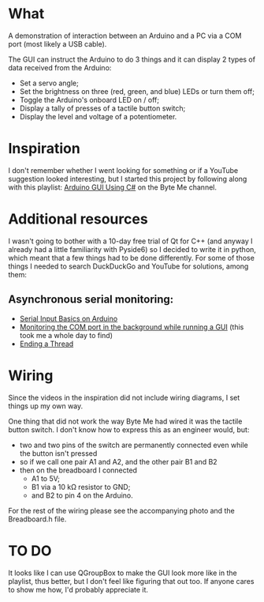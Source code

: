 # What

A demonstration of interaction between an Arduino and a PC via a COM port (most likely a USB cable).

The GUI can instruct the Arduino to do 3 things and it can display 2 types of data received from the Arduino:
- Set a servo angle;
- Set the brightness on three (red, green, and blue) LEDs or turn them off;
- Toggle the Arduino's onboard LED on / off;
- Display a tally of presses of a tactile button switch;
- Display the level and voltage of a potentiometer.



# Inspiration

I don't remember whether I went looking for something or if a YouTube suggestion looked interesting, but I started this project by following along with this playlist: [Arduino GUI Using C#](https://www.youtube.com/playlist?list=PLDxm-EGn62t7indrQcJGBchHJCJqTWdGP) on the Byte Me channel.



# Additional resources

I wasn't going to bother with a 10-day free trial of Qt for C++ (and anyway I already had a little familiarity with Pyside6) so I decided to write it in python, which meant that a few things had to be done differently. For some of those things I needed to search DuckDuckGo and YouTube for solutions, among them:
## Asynchronous serial monitoring:
- [Serial Input Basics on Arduino](https://forum.arduino.cc/t/serial-input-basics-updated/382007)
- [Monitoring the COM port in the background while running a GUI](https://www.youtube.com/watch?v=HKgk4i8u8nk) (this took me a whole day to find)
- [Ending a Thread](https://stackoverflow.com/questions/323972/is-there-any-way-to-kill-a-thread)



# Wiring

Since the videos in the inspiration did not include wiring diagrams, I set things up my own way.

One thing that did not work the way Byte Me had wired it was the tactile button switch. I don't know how to express this as an engineer would, but:
- two and two pins of the switch are permanently connected even while the button isn't pressed
- so if we call one pair A1 and A2, and the other pair B1 and B2
- then on the breadboard I connected
	- A1 to 5V;
	- B1 via a 10 kΩ resistor to GND;
	- and B2 to pin 4 on the Arduino.

For the rest of the wiring please see the accompanying photo and the Breadboard.h file.



# TO DO

It looks like I can use QGroupBox to make the GUI look more like in the playlist, thus better, but I don't feel like figuring that out too. If anyone cares to show me how, I'd probably appreciate it.
